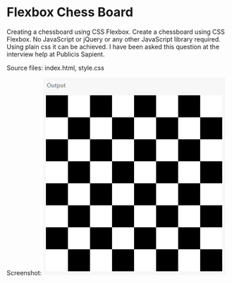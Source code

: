 # Flexbox Chess Board
Creating a chessboard using CSS Flexbox. 
Create a chessboard using CSS Flexbox. No JavaScript or jQuery or any other JavaScript library required. Using plain css it can be achieved. I have been asked this question at the interview help at Publicis Sapient.

Source files:
index.html,
style.css

Screenshot:
![Screenshot Image](https://raw.githubusercontent.com/haritech007/flexbox-chess-board/master/flexbox-chessboard.png)
